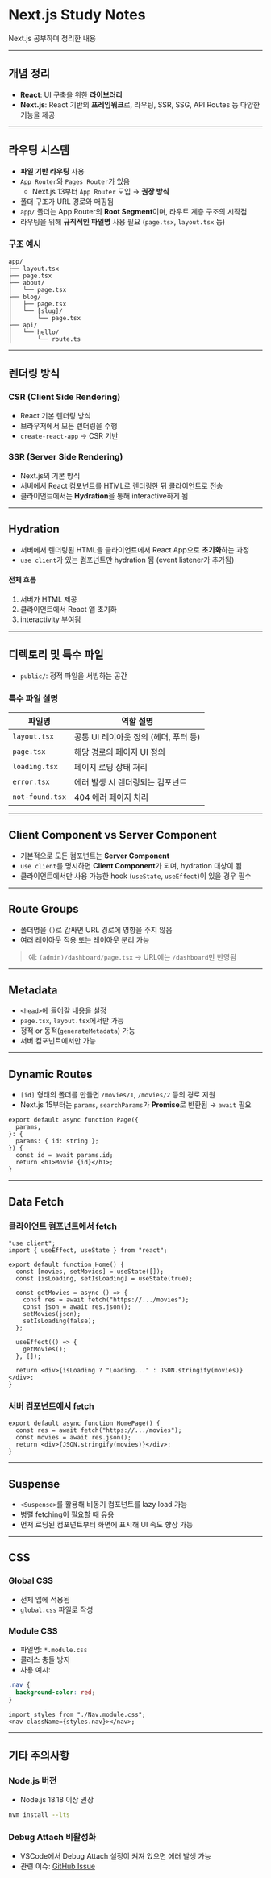 
# Next.js Study Notes

Next.js 공부하며 정리한 내용

---

## 개념 정리

- **React**: UI 구축을 위한 **라이브러리**
- **Next.js**: React 기반의 **프레임워크**로, 라우팅, SSR, SSG, API Routes 등 다양한 기능을 제공

---

## 라우팅 시스템

- **파일 기반 라우팅** 사용
- `App Router`와 `Pages Router`가 있음
  - Next.js 13부터 `App Router` 도입 → **권장 방식**
- 폴더 구조가 URL 경로와 매핑됨
- `app/` 폴더는 App Router의 **Root Segment**이며, 라우트 계층 구조의 시작점
- 라우팅을 위해 **규칙적인 파일명** 사용 필요 (`page.tsx`, `layout.tsx` 등)

### 구조 예시

```
app/
├── layout.tsx
├── page.tsx
├── about/
│   └── page.tsx
├── blog/
│   ├── page.tsx
│   └── [slug]/
│       └── page.tsx
├── api/
│   └── hello/
│       └── route.ts
```

---

## 렌더링 방식

### CSR (Client Side Rendering)

- React 기본 렌더링 방식
- 브라우저에서 모든 렌더링을 수행
- `create-react-app` → CSR 기반

### SSR (Server Side Rendering)

- Next.js의 기본 방식
- 서버에서 React 컴포넌트를 HTML로 렌더링한 뒤 클라이언트로 전송
- 클라이언트에서는 **Hydration**을 통해 interactive하게 됨

---

## Hydration

- 서버에서 렌더링된 HTML을 클라이언트에서 React App으로 **초기화**하는 과정
- `use client`가 있는 컴포넌트만 hydration 됨 (event listener가 추가됨)

#### 전체 흐름
1. 서버가 HTML 제공
2. 클라이언트에서 React 앱 초기화
3. interactivity 부여됨

---

## 디렉토리 및 특수 파일

- `public/`: 정적 파일을 서빙하는 공간

### 특수 파일 설명

| 파일명           | 역할 설명                                      |
|------------------|-----------------------------------------------|
| `layout.tsx`     | 공통 UI 레이아웃 정의 (헤더, 푸터 등)          |
| `page.tsx`       | 해당 경로의 페이지 UI 정의                     |
| `loading.tsx`    | 페이지 로딩 상태 처리                          |
| `error.tsx`      | 에러 발생 시 렌더링되는 컴포넌트              |
| `not-found.tsx`  | 404 에러 페이지 처리                          |

---

## Client Component vs Server Component

- 기본적으로 모든 컴포넌트는 **Server Component**
- `use client`를 명시하면 **Client Component**가 되며, hydration 대상이 됨
- 클라이언트에서만 사용 가능한 hook (`useState`, `useEffect`)이 있을 경우 필수

---

## Route Groups

- 폴더명을 `()`로 감싸면 URL 경로에 영향을 주지 않음
- 여러 레이아웃 적용 또는 레이아웃 분리 가능

> 예: `(admin)/dashboard/page.tsx` → URL에는 `/dashboard`만 반영됨

---

## Metadata

- `<head>`에 들어갈 내용을 설정
- `page.tsx`, `layout.tsx`에서만 가능
- 정적 or 동적(`generateMetadata`) 가능
- 서버 컴포넌트에서만 가능

---

## Dynamic Routes

- `[id]` 형태의 폴더를 만들면 `/movies/1`, `/movies/2` 등의 경로 지원
- Next.js 15부터는 `params`, `searchParams`가 **Promise**로 반환됨 → `await` 필요

```tsx
export default async function Page({
  params,
}: {
  params: { id: string };
}) {
  const id = await params.id;
  return <h1>Movie {id}</h1>;
}
```

---

## Data Fetch

### 클라이언트 컴포넌트에서 fetch

```tsx
"use client";
import { useEffect, useState } from "react";

export default function Home() {
  const [movies, setMovies] = useState([]);
  const [isLoading, setIsLoading] = useState(true);

  const getMovies = async () => {
    const res = await fetch("https://.../movies");
    const json = await res.json();
    setMovies(json);
    setIsLoading(false);
  };

  useEffect(() => {
    getMovies();
  }, []);

  return <div>{isLoading ? "Loading..." : JSON.stringify(movies)}</div>;
}
```

### 서버 컴포넌트에서 fetch

```tsx
export default async function HomePage() {
  const res = await fetch("https://.../movies");
  const movies = await res.json();
  return <div>{JSON.stringify(movies)}</div>;
}
```

---

## Suspense

- `<Suspense>`를 활용해 비동기 컴포넌트를 lazy load 가능
- 병렬 fetching이 필요할 때 유용
- 먼저 로딩된 컴포넌트부터 화면에 표시해 UI 속도 향상 가능

---

## CSS

### Global CSS

- 전체 앱에 적용됨
- `global.css` 파일로 작성

### Module CSS

- 파일명: `*.module.css`
- 클래스 충돌 방지
- 사용 예시:

```css
.nav {
  background-color: red;
}
```

```tsx
import styles from "./Nav.module.css";
<nav className={styles.nav}></nav>;
```

---

## 기타 주의사항

### Node.js 버전

- Node.js 18.18 이상 권장

```bash
nvm install --lts
```

### Debug Attach 비활성화

- VSCode에서 Debug Attach 설정이 켜져 있으면 에러 발생 가능
- 관련 이슈: [GitHub Issue](https://github.com/microsoft/vscode-js-debug/issues/374#issuecomment-622239998)
